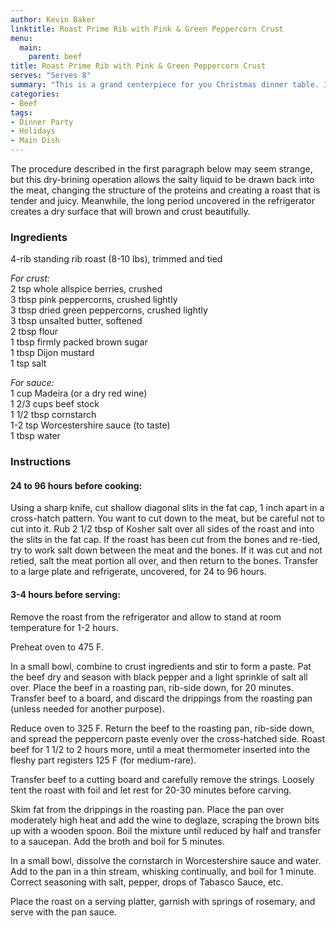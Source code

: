 ```yaml
---
author: Kevin Baker
linktitle: Roast Prime Rib with Pink & Green Peppercorn Crust
menu:
  main:
    parent: beef
title: Roast Prime Rib with Pink & Green Peppercorn Crust
serves: "Serves 8"
summary: "This is a grand centerpiece for you Christmas dinner table. It's expensive, but you're buying yourself some peace of mind on a busy day. Prime rib is easy to cook, easy to carve, and almost universally popular."
categories:
- Beef
tags:
- Dinner Party
- Holidays
- Main Dish
---
```

The procedure described in the first paragraph below may seem strange, but this dry-brining operation allows the salty liquid to be drawn back into the meat, changing the structure of the proteins and creating a roast that is tender and juicy.  Meanwhile, the long period uncovered in the refrigerator creates a dry surface that will brown and crust beautifully.

### Ingredients

<div class="ingredient-list">

4-rib standing rib roast (8-10 lbs), trimmed and tied

*For crust:*  
2 tsp whole allspice berries, crushed  
3 tbsp pink peppercorns, crushed lightly  
3 tbsp dried green peppercorns, crushed lightly  
3 tbsp unsalted butter, softened  
2 tbsp flour  
1 tbsp firmly packed brown sugar  
1 tbsp Dijon mustard  
1 tsp salt  
  
*For sauce:*  
1 cup Madeira (or a dry red wine)  
1 2/3 cups beef stock  
1 1/2 tbsp cornstarch     
1-2 tsp Worcestershire sauce (to taste)  
1 tbsp water  

</div>

### Instructions
#### 24 to 96 hours before cooking:  
Using a sharp knife, cut shallow diagonal slits in the fat cap, 1 inch apart in a cross-hatch pattern. You want to cut down to the meat, but be careful not to cut into it. Rub 2 1/2 tbsp of Kosher salt over all sides of the roast and into the slits in the fat cap. If the roast has been cut from the bones and re-tied, try to work salt down between the meat and the bones.  If it was cut and not retied, salt the meat portion all over, and then return to the bones. Transfer to a large plate and refrigerate, uncovered, for 24 to 96 hours.

#### 3-4 hours before serving:  
Remove the roast from the refrigerator and allow to stand at room temperature for 1-2 hours.

Preheat oven to 475 F. 

In a small bowl, combine to crust ingredients and stir to form a paste. Pat the beef dry and season with black pepper and a light sprinkle of salt all over. Place the beef in a roasting pan, rib-side down, for 20 minutes. Transfer beef to a board, and discard the drippings from the roasting pan (unless needed for another purpose). 

Reduce oven to 325 F. Return the beef to the roasting pan, rib-side down, and spread the peppercorn paste evenly over the cross-hatched side. Roast beef for 1 1/2 to 2 hours more, until a meat thermometer inserted into the fleshy part registers 125 F (for medium-rare).

Transfer beef to a cutting board and carefully remove the strings. Loosely tent the roast with foil and let rest for 20-30 minutes before carving.

Skim fat from the drippings in the roasting pan.  Place the pan over moderately high heat and add the wine to deglaze, scraping the brown bits up with a wooden spoon. Boil the mixture until reduced by half and transfer to a saucepan. Add the broth and boil for 5 minutes.

In a small bowl, dissolve the cornstarch in Worcestershire sauce and water.  Add to the pan in a thin stream, whisking continually, and boil for 1 minute. Correct seasoning with salt, pepper, drops of Tabasco Sauce, etc. 

Place the roast on a serving platter, garnish with springs of rosemary, and serve with the pan sauce.
